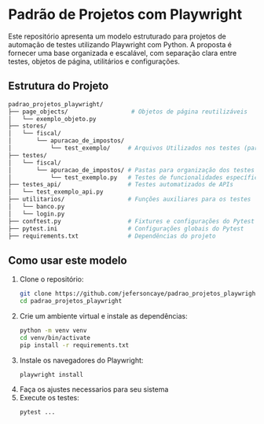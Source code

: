 # Padrão de Projetos com Playwright

Este repositório apresenta um modelo estruturado para projetos de automação de testes utilizando Playwright com Python. A proposta é fornecer uma base organizada e escalável, com separação clara entre testes, objetos de página, utilitários e configurações.

## Estrutura do Projeto

```bash
padrao_projetos_playwright/
├── page_objects/                  # Objetos de página reutilizáveis
│   └── exemplo_objeto.py
├── stores/
│   └── fiscal/
│       └── apuracao_de_impostos/
│           └── test_exemplo/     # Arquivos Utilizados nos testes (para importação ou validações)
├── testes/
│   └── fiscal/
│       └── apuracao_de_impostos/ # Pastas para organização dos testes conforme sistemas
│           └── test_exemplo.py   # Testes de funcionalidades específicas
├── testes_api/                   # Testes automatizados de APIs
│   └── test_exemplo_api.py
├── utilitarios/                  # Funções auxiliares para os testes
│   └── banco.py
│   └── login.py
├── conftest.py                   # Fixtures e configurações do Pytest
├── pytest.ini                    # Configurações globais do Pytest
├── requirements.txt              # Dependências do projeto
```

## Como usar este modelo

1. Clone o repositório:
   ```bash
   git clone https://github.com/jefersoncaye/padrao_projetos_playwright.git
   cd padrao_projetos_playwright
   ```
2. Crie um ambiente virtual e instale as dependências:
   ```bash
   python -m venv venv
   cd venv/bin/activate 
   pip install -r requirements.txt
   ```
3. Instale os navegadores do Playwright:
   ```bash
   playwright install
   ```
4. Faça os ajustes necessarios para seu sistema
5. Execute os testes:
   ```bash
   pytest ...
   ```
